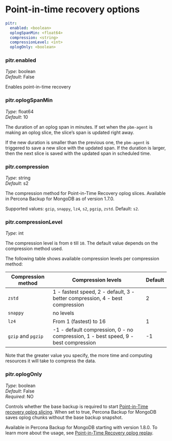 # Point-in-time recovery options

```yaml
pitr:
  enabled: <boolean>
  oplogSpanMin: <float64>
  compression: <string>
  compressionLevel: <int>
  oplogOnly: <boolean>
```

### pitr.enabled

*Type*: boolean <br>
*Default*: False

Enables point-in-time recovery

### pitr.oplogSpanMin

*Type*: float64 <br>
*Default*: 10

The duration of an oplog span in minutes. If set when the `pbm-agent` is making an oplog slice, the slice’s span is updated right away.

If the new duration is smaller than the previous one, the `pbm-agent` is triggered to save a new slice with the updated span. If the duration is larger, then the next slice is saved with the updated span in scheduled time.

### pitr.compression

*Type*: string <br>
*Default*: s2

The compression method for Point-in-Time Recovery oplog slices. Available in Percona Backup for MongoDB as of version 1.7.0.

Supported values: `gzip`, `snappy`, `lz4`, `s2`, `pgzip`, `zstd`. Default: `s2`.

### pitr.compressionLevel

*Type*: int

The compression level is from `0` till `10`. The default value depends on the compression method used.

The following table shows available compression levels per compression method:

| Compression method   | Compression levels           | Default
| ------------------   | ---------------------------- | ----------
| `zstd`               | 1 - fastest speed, 2 - default, 3 - better compression, 4 - best compression | 2
| `snappy`             | no levels|
| `lz4`                | From 1 (fastest) to 16 | 1
| `gzip` and `pgzip`   | -1 - default compression, 0 - no compression, 1 - best speed, 9 - best compression| -1


Note that the greater value you specify, the more time and computing resources it will take to compress the data.

### pitr.oplogOnly

*Type*: boolean <br>
*Default*: False <br>
*Required*: NO

Controls whether the base backup is required to start [Point-in-Time recovery oplog slicing](../features/point-in-time-recovery.md#oplog-slicing). When set to true, Percona Backup for MongoDB saves oplog chunks without the base backup snapshot.

Available in Percona Backup for MongoDB starting with version 1.8.0. To learn more about the usage, see [Point-in-Time Recovery oplog replay](../usage/oplog-replay.md).

